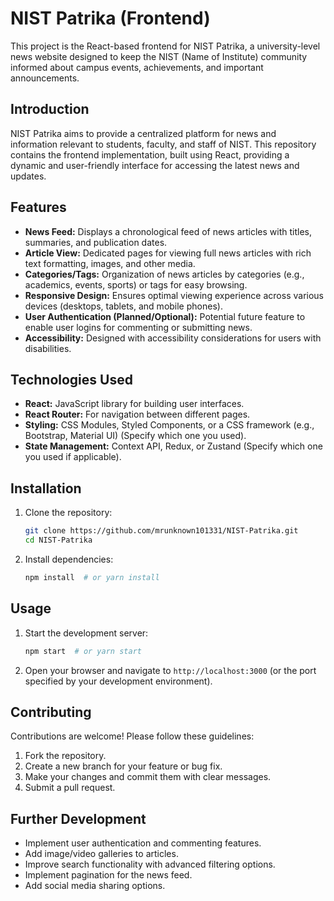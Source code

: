 # NIST Patrika (Frontend)

This project is the React-based frontend for NIST Patrika, a university-level news website designed to keep the NIST (Name of Institute) community informed about campus events, achievements, and important announcements.

## Introduction

NIST Patrika aims to provide a centralized platform for news and information relevant to students, faculty, and staff of NIST. This repository contains the frontend implementation, built using React, providing a dynamic and user-friendly interface for accessing the latest news and updates.

## Features

*   **News Feed:** Displays a chronological feed of news articles with titles, summaries, and publication dates.
*   **Article View:** Dedicated pages for viewing full news articles with rich text formatting, images, and other media.
*   **Categories/Tags:** Organization of news articles by categories (e.g., academics, events, sports) or tags for easy browsing.
*   **Responsive Design:** Ensures optimal viewing experience across various devices (desktops, tablets, and mobile phones).
*   **User Authentication (Planned/Optional):** Potential future feature to enable user logins for commenting or submitting news.
*   **Accessibility:** Designed with accessibility considerations for users with disabilities.

## Technologies Used

*   **React:** JavaScript library for building user interfaces.
*   **React Router:** For navigation between different pages.
*   **Styling:** CSS Modules, Styled Components, or a CSS framework (e.g., Bootstrap, Material UI) (Specify which one you used).
*   **State Management:** Context API, Redux, or Zustand (Specify which one you used if applicable).

## Installation

1.  Clone the repository:

    ```bash
    git clone https://github.com/mrunknown101331/NIST-Patrika.git
    cd NIST-Patrika
    ```

2.  Install dependencies:

    ```bash
    npm install  # or yarn install
    ```

## Usage

1.  Start the development server:

    ```bash
    npm start  # or yarn start
    ```

2.  Open your browser and navigate to `http://localhost:3000` (or the port specified by your development environment).

## Contributing

Contributions are welcome! Please follow these guidelines:

1.  Fork the repository.
2.  Create a new branch for your feature or bug fix.
3.  Make your changes and commit them with clear messages.
4.  Submit a pull request.

## Further Development

*   Implement user authentication and commenting features.
*   Add image/video galleries to articles.
*   Improve search functionality with advanced filtering options.
*   Implement pagination for the news feed.
*   Add social media sharing options.
